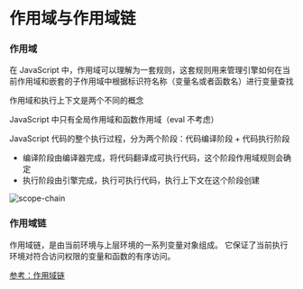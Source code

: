 # 作用域与作用域链

### 作用域
在 JavaScript 中，作用域可以理解为一套规则，这套规则用来管理引擎如何在当前作用域和嵌套的子作用域中根据标识符名称（变量名或者函数名）进行变量查找

作用域和执行上下文是两个不同的概念

JavaScript 中只有全局作用域和函数作用域（eval 不考虑）

JavaScript 代码的整个执行过程，分为两个阶段：代码编译阶段 + 代码执行阶段
- 编译阶段由编译器完成，将代码翻译成可执行代码，这个阶段作用域规则会确定
- 执行阶段由引擎完成，执行可执行代码，执行上下文在这个阶段创建

![scope-chain](../.vuepress/public/images/scope-chain.jpg)

### 作用域链
作用域链，是由当前环境与上层环境的一系列变量对象组成。
它保证了当前执行环境对符合访问权限的变量和函数的有序访问。


[参考：作用域链](https://segmentfault.com/a/1190000012646221)